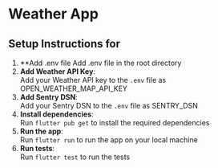 # Weather App

## Setup Instructions for 

1. **Add .env file
   Add .env file in the root directory
2. **Add Weather API Key**:  
   Add your Weather API key to the `.env` file as OPEN_WEATHER_MAP_API_KEY
3. **Add Sentry DSN**:  
   Add your Sentry DSN to the `.env` file as SENTRY_DSN
4. **Install dependencies**:  
   Run `flutter pub get` to install the required dependencies
5. **Run the app**:  
   Run `flutter run` to run the app on your local machine
6. **Run tests**:  
   Run `flutter test` to run the tests
